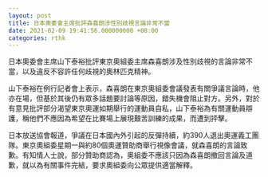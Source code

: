 ```yaml
---
layout: post
title: 日本奧委會主席批評森喜朗涉性別歧視言論非常不當
date: 2021-02-09 19:41:56.000000000 +08:00
categories: rthk
---
```


日本奧委會主席山下泰裕批評東京奧組委主席森喜朗涉及性別歧視的言論非常不當，以及違反不容許任何歧視的奧林匹克精神。

山下泰裕在例行記者會上表示，森喜朗在東京奧組委會議發表有關爭議言論時，他亦在場，但基於其後仍有眾多話題要討論等原因，錯失機會阻止對方。另外，對於有意見批評部分渴望東京奧運如期舉行的運動員自私，山下泰裕為有關運動員辯護，稱他們不應因為希望在比賽場上展現艱苦訓練的成果，而遭到抨擊。

日本放送協會報道，爭議在日本國內外引起的反彈持續，約390人退出奧運義工團隊。東京奧組委星期一與約80個奧運贊助商舉行視像會議，就森喜朗的言論致歉。有知情人士說，部分贊助商認為，奧組委不應該只因為森喜朗撤回言論及道歉，就以為有關事件完結，要求奧組委向公眾提供適當解釋。

